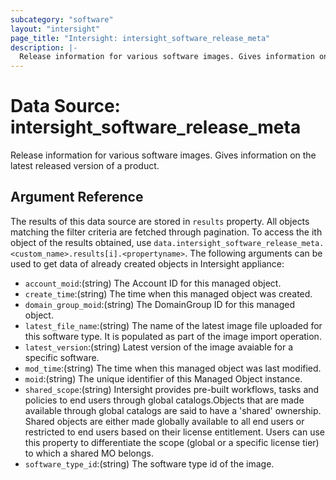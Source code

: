 ```yaml
---
subcategory: "software"
layout: "intersight"
page_title: "Intersight: intersight_software_release_meta"
description: |-
  Release information for various software images. Gives information on the latest released version of a product.
---
```


# Data Source: intersight_software_release_meta
Release information for various software images. Gives information on the latest released version of a product.
## Argument Reference
The results of this data source are stored in `results` property.
All objects matching the filter criteria are fetched through pagination.
To access the ith object of the results obtained, use `data.intersight_software_release_meta.<custom_name>.results[i].<propertyname>`.
The following arguments can be used to get data of already created objects in Intersight appliance:
* `account_moid`:(string) The Account ID for this managed object. 
* `create_time`:(string) The time when this managed object was created. 
* `domain_group_moid`:(string) The DomainGroup ID for this managed object. 
* `latest_file_name`:(string) The name of the latest image file uploaded for this software type. It is populated as part of the image import operation. 
* `latest_version`:(string) Latest version of the image avaiable for a specific software. 
* `mod_time`:(string) The time when this managed object was last modified. 
* `moid`:(string) The unique identifier of this Managed Object instance. 
* `shared_scope`:(string) Intersight provides pre-built workflows, tasks and policies to end users through global catalogs.Objects that are made available through global catalogs are said to have a 'shared' ownership. Shared objects are either made globally available to all end users or restricted to end users based on their license entitlement. Users can use this property to differentiate the scope (global or a specific license tier) to which a shared MO belongs. 
* `software_type_id`:(string) The software type id of the image. 
 
